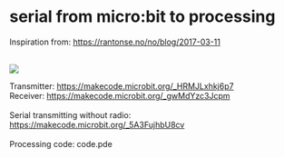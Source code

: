 # serial from micro:bit to processing<br>
Inspiration from: https://rantonse.no/no/blog/2017-03-11<br>

<br>
<img src="https://media.giphy.com/media/dmZFwT2MNVW1dZTvgz/200w_d.gif">
<br>

Transmitter: https://makecode.microbit.org/_HRMJLxhkj6p7<br>
Receiver: https://makecode.microbit.org/_gwMdYzc3Jcpm<br>
<br>
Serial transmitting without radio: https://makecode.microbit.org/_5A3FujhbU8cv<br>
<br>
Processing code: code.pde
